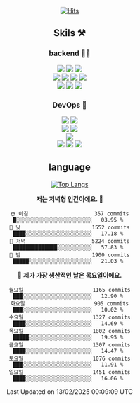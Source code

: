<div align="center">

[![Hits](https://hits.seeyoufarm.com/api/count/incr/badge.svg?url=https%3A%2F%2Fgithub.com%2Fzxcv9203%2Fhit-counter&count_bg=%23FF7272&title_bg=%23324C2E&icon=codeigniter.svg&icon_color=%23DD5B5B&title=%EB%B0%A9%EB%AC%B8%EC%9E%90&edge_flat=false)](https://hits.seeyoufarm.com)
  
## Skils ⚒️

### backend 🧑‍💻
  
<img src="https://img.shields.io/badge/Java-FF6600?style=flat-square&logo=buymeacoffee&logoColor=white"/>
<img src="https://img.shields.io/badge/Go-0099FF?style=flat-square&logo=go&logoColor=white"/>
<img src="https://img.shields.io/badge/Kotlin-7F52FF?style=flat-square&logo=kotlin&logoColor=white"/>
  
  
<br />
  
<img src="https://img.shields.io/badge/Spring-339933?style=flat-square&logo=Spring&logoColor=white"/>
<img src="https://img.shields.io/badge/Spring Boot-339933?style=flat-square&logo=Spring Boot&logoColor=white"/>
<img src="https://img.shields.io/badge/Spring Security-339933?style=flat-square&logo=Spring Security&logoColor=white"/>
  
<img src="https://img.shields.io/badge/Spring Data JPA-339933?style=flat-square&logo=Hibernate&logoColor=white"/>

<br />
  
  <img src="https://img.shields.io/badge/mysql-0099FF?style=flat-square&logo=mysql&logoColor=white"/>
  <img src="https://img.shields.io/badge/mariadb-0099FF?style=flat-square&logo=mariadb&logoColor=white"/>
  <img src="https://img.shields.io/badge/mongoDB-47A248?style=flat-square&logo=mongodb&logoColor=white"/>
  
  
### DevOps 🚀
  
  <img src="https://img.shields.io/badge/docker-2496ED?style=flat-square&logo=docker&logoColor=white"/>
  <img src="https://img.shields.io/badge/kubernetes-326CE5?style=flat-square&logo=kubernetes&logoColor=white"/>
  
  <br />
  
  <img src="https://img.shields.io/badge/Github Actions-2088FF?style=flat-square&logo=githubactions&logoColor=white"/>
  <img src="https://img.shields.io/badge/Jenkins-D24939?style=flat-square&logo=jenkins&logoColor=white"/>
  
  
  <br />
  <img src="https://img.shields.io/badge/terraform-7B42BC?style=flat-square&logo=terraform&logoColor=white"/>
  
  <br />
  <img src="https://img.shields.io/badge/Amazon AWS-232F3E?style=flat-square&logo=Amazon AWS&logoColor=white"/>

  <img src="https://img.shields.io/badge/GCP-4285F4?style=flat-square&logo=googlecloud&logoColor=white"/>
  <img src="https://img.shields.io/badge/NCP-03C75A?style=flat-square&logo=naver&logoColor=white"/>
  
  
## language

[![Top Langs](https://github-readme-stats.vercel.app/api/top-langs/?username=zxcv9203&hide=html&exclude_repo=zxcv9203.github.io,golB&theme=grate-gatsby)](https://github.com/zxcv9203/github-readme-stats)
  
<!--START_SECTION:waka-->
**저는 저녁형 인간이에요. 🦉** 

```text
🌞 아침                     357 commits         █░░░░░░░░░░░░░░░░░░░░░░░░   03.95 % 
🌆 낮　                     1552 commits        ████░░░░░░░░░░░░░░░░░░░░░   17.18 % 
🌃 저녁                     5224 commits        ██████████████░░░░░░░░░░░   57.83 % 
🌙 밤　                     1900 commits        █████░░░░░░░░░░░░░░░░░░░░   21.03 % 
```
📅 **제가 가장 생산적인 날은 목요일이에요.** 

```text
월요일                      1165 commits        ███░░░░░░░░░░░░░░░░░░░░░░   12.90 % 
화요일                      905 commits         ███░░░░░░░░░░░░░░░░░░░░░░   10.02 % 
수요일                      1327 commits        ████░░░░░░░░░░░░░░░░░░░░░   14.69 % 
목요일                      1802 commits        █████░░░░░░░░░░░░░░░░░░░░   19.95 % 
금요일                      1307 commits        ████░░░░░░░░░░░░░░░░░░░░░   14.47 % 
토요일                      1076 commits        ███░░░░░░░░░░░░░░░░░░░░░░   11.91 % 
일요일                      1451 commits        ████░░░░░░░░░░░░░░░░░░░░░   16.06 % 
```



 Last Updated on 13/02/2025 00:09:09 UTC
<!--END_SECTION:waka-->
  
</div>

